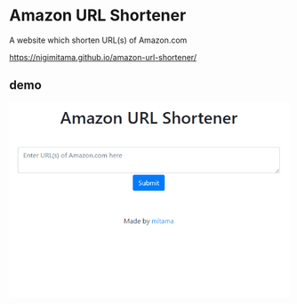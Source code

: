 # Amazon URL Shortener

A website which shorten URL(s) of Amazon.com

 https://nigimitama.github.io/amazon-url-shortener/ 



## demo

![](img/demo.gif)

